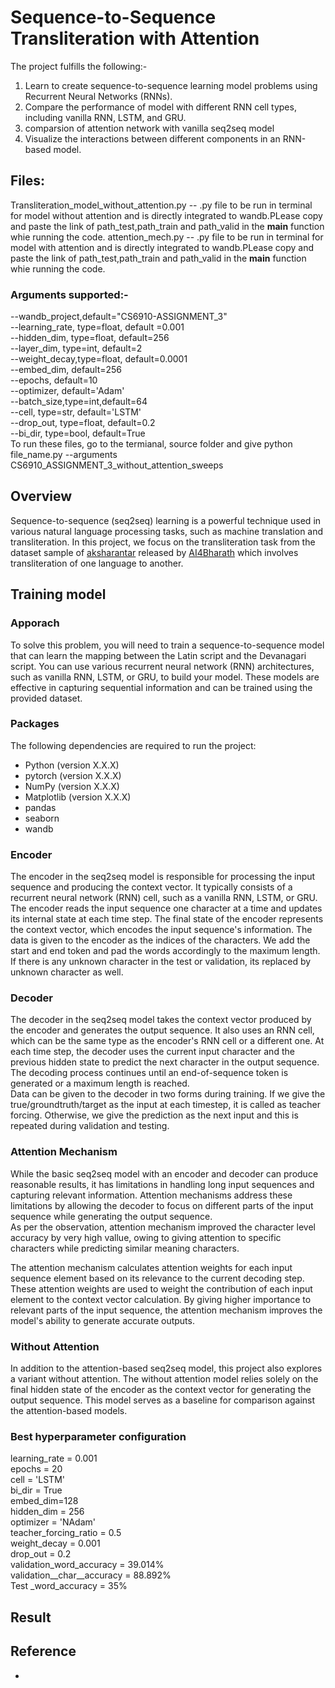 # Sequence-to-Sequence Transliteration with Attention

The project fulfills the following:-

1. Learn to create sequence-to-sequence learning model problems using Recurrent Neural Networks (RNNs).
2. Compare the performance of model with different RNN cell types, including vanilla RNN, LSTM, and GRU.
3. comparsion of attention network with vanilla seq2seq model
4. Visualize the interactions between different components in an RNN-based model.

## Files:
Transliteration_model_without_attention.py  -- .py file to be run in terminal for model without attention and is directly integrated to wandb.PLease copy and paste the link of path_test,path_train and path_valid in the __main__ function whie running the code.
attention_mech.py  -- .py file to be run in terminal for model with attention and is directly integrated to wandb.PLease copy and paste the link of path_test,path_train and path_valid in the __main__ function whie running the code.  

### Arguments supported:-    
--wandb_project,default="CS6910-ASSIGNMENT_3"  
--learning_rate, type=float, default =0.001  
--hidden_dim, type=float, default=256  
--layer_dim, type=int, default=2  
--weight_decay,type=float, default=0.0001  
--embed_dim, default=256  
--epochs, default=10  
--optimizer, default='Adam'  
--batch_size,type=int,default=64  
--cell, type=str, default='LSTM'  
--drop_out, type=float, default=0.2  
--bi_dir, type=bool, default=True    
To run these files, go to the termianal, source folder and give python file_name.py --arguments  
CS6910_ASSIGNMENT_3_without_attention_sweeps   

## Overview

Sequence-to-sequence (seq2seq) learning is a powerful technique used in various natural language processing tasks, such as machine translation and transliteration. In this project, we focus on the transliteration task from the dataset sample of [aksharantar](https://drive.google.com/file/d/1uRKU4as2NlS9i8sdLRS1e326vQRdhvfw/view) released by [AI4Bharath](https://ai4bharat.org/) which involves transliteration of one language to another.

## Training model

### Apporach
To solve this problem, you will need to train a sequence-to-sequence model that can learn the mapping between the Latin script and the Devanagari script. You can use various recurrent neural network (RNN) architectures, such as vanilla RNN, LSTM, or GRU, to build your model. These models are effective in capturing sequential information and can be trained using the provided dataset.

### Packages
The following dependencies are required to run the project:

- Python (version X.X.X)
- pytorch (version X.X.X)
- NumPy (version X.X.X)
- Matplotlib (version X.X.X)
- pandas
- seaborn
- wandb

### Encoder

The encoder in the seq2seq model is responsible for processing the input sequence and producing the context vector. It typically consists of a recurrent neural network (RNN) cell, such as a vanilla RNN, LSTM, or GRU. The encoder reads the input sequence one character at a time and updates its internal state at each time step. The final state of the encoder represents the context vector, which encodes the input sequence's information.
The data is given to the encoder as the indices of the characters. We add the start and end token and pad the words accordingly to the maximum length. If there is any unknown character in the test or validation, its replaced by unknown character as well.

### Decoder

The decoder in the seq2seq model takes the context vector produced by the encoder and generates the output sequence. It also uses an RNN cell, which can be the same type as the encoder's RNN cell or a different one. At each time step, the decoder uses the current input character and the previous hidden state to predict the next character in the output sequence. The decoding process continues until an end-of-sequence token is generated or a maximum length is reached.  
Data can be given to the decoder in two forms during training. If we give the true/groundtruth/target as the input at each timestep, it is called as teacher forcing. Otherwise, we give the prediction as the next input and this is repeated during validation and testing.  

### Attention Mechanism

While the basic seq2seq model with an encoder and decoder can produce reasonable results, it has limitations in handling long input sequences and capturing relevant information. Attention mechanisms address these limitations by allowing the decoder to focus on different parts of the input sequence while generating the output sequence.    
As per the observation, attention mechanism improved the character level accuracy by very high vallue, owing to giving attention to specific characters while predicting similar meaning characters.  

The attention mechanism calculates attention weights for each input sequence element based on its relevance to the current decoding step. These attention weights are used to weight the contribution of each input element to the context vector calculation. By giving higher importance to relevant parts of the input sequence, the attention mechanism improves the model's ability to generate accurate outputs.

### Without Attention

In addition to the attention-based seq2seq model, this project also explores a variant without attention. The without attention model relies solely on the final hidden state of the encoder as the context vector for generating the output sequence. This model serves as a baseline for comparison against the attention-based models.

### Best hyperparameter configuration
learning_rate = 0.001    
epochs = 20    
cell = 'LSTM'    
bi_dir = True    
embed_dim=128    
hidden_dim = 256    
optimizer = 'NAdam'    
teacher_forcing_ratio = 0.5    
weight_decay = 0.001      
drop_out = 0.2    
validation_word_accuracy = 39.014%    
validation__char__accuracy = 88.892%    
Test _word_accuracy = 35%    

## Result

## Reference
- 
